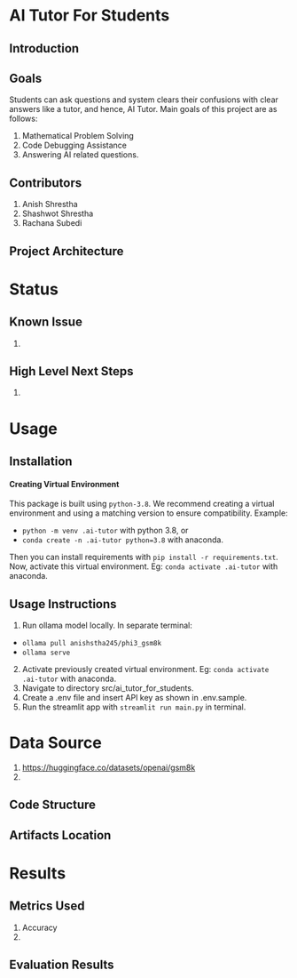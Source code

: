 # AI Tutor For Students

## Introduction


## Goals
Students can ask questions and system clears their confusions with clear answers like a tutor, and hence, AI Tutor. Main goals of this project are as follows:
1. Mathematical Problem Solving
2. Code Debugging Assistance
3. Answering AI related questions.

## Contributors
1. Anish Shrestha
2. Shashwot Shrestha
3. Rachana Subedi

## Project Architecture


# Status
## Known Issue
1. 

## High Level Next Steps
1. 


# Usage
## Installation
<!-- To begin this project, use the included `Makefile` -->

#### Creating Virtual Environment
This package is built using `python-3.8`. 
We recommend creating a virtual environment and using a matching version to ensure compatibility.
Example:
- `python -m venv .ai-tutor` with python 3.8, or
- `conda create -n .ai-tutor python=3.8` with anaconda.

Then you can install requirements with `pip install -r requirements.txt`. Now, activate this virtual environment. Eg: `conda activate .ai-tutor` with anaconda. 

<!-- #### pre-commit

`pre-commit` will automatically format and lint your code. You can install using this by using
`make use-pre-commit`. It will take effect on your next `git commit` -->

<!-- #### pip-tools

The method of managing dependencies in this package is using `pip-tools`. To begin, run `make use-pip-tools` to install. 

Then when adding a new package requirement, update the `requirements.in` file with 
the package name. You can include a specific version if desired but it is not necessary. 

To install and use the new dependency you can run `make deps-install` or equivalently `make`

If you have other packages installed in the environment that are no longer needed, you can you `make deps-sync` to ensure that your current development environment matches the `requirements` files.  -->

## Usage Instructions
1. Run ollama model locally. In separate terminal: 
- `ollama pull anishstha245/phi3_gsm8k`
- `ollama serve`
2. Activate previously created virtual environment. Eg: `conda activate .ai-tutor` with anaconda.
3. Navigate to directory src/ai_tutor_for_students.
4. Create a .env file and insert API key as shown in .env.sample.
5. Run the streamlit app with `streamlit run main.py` in terminal.

# Data Source
1. https://huggingface.co/datasets/openai/gsm8k
2. 

## Code Structure
## Artifacts Location
# Results
## Metrics Used
1. Accuracy
2. 
## Evaluation Results
